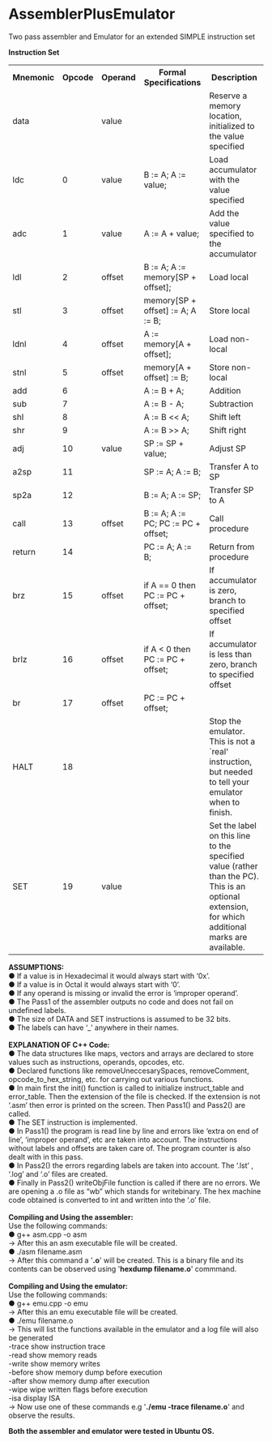 # AssemblerPlusEmulator
<p>
Two pass assembler and Emulator for an extended SIMPLE instruction set</br>

<b>Instruction Set</b></br>
<table style="width:100%">
  <tr>
    <th>Mnemonic</th>
    <th>Opcode</th>
    <th>Operand</th>
    <th>Formal Specifications</th>
    <th>Description</th>
  </tr>
  <tr>
    <td>data</td>
    <td></td>
    <td>value</td>
    <td></td>
    <td>Reserve a memory location, initialized to the value specified</td>
  </tr>
  <tr>
    <td>ldc</td>
    <td>0</td>
    <td>value</td>
    <td>B := A; A := value; </td>
    <td>Load accumulator with the value specified </td>
  </tr>
  <tr>
    <td>adc</td>
    <td>1</td>
    <td>value</td>
    <td>A := A + value;</td>
    <td>Add the value specified to the accumulator </td>
  </tr>
  <tr>
    <td>ldl</td>
    <td>2</td>
    <td>offset</td>
    <td>B := A; A := memory[SP + offset];</td>
    <td>Load local</td>
  </tr>
  <tr>
    <td>stl</td>
    <td>3</td>
    <td>offset</td>
    <td>memory[SP + offset] := A; A := B; </td>
    <td>Store local</td>
  </tr>
  <tr>
    <td>ldnl</td>
    <td>4</td>
    <td>offset</td>
    <td>A := memory[A + offset];</td>
    <td>Load non-local</td>
  </tr>
  <tr>
    <td>stnl</td>
    <td>5</td>
    <td>offset</td>
    <td>memory[A + offset] := B; </td>
    <td>Store non-local</td>
  </tr>
  <tr>
    <td>add</td>
    <td>6</td>
    <td></td>
    <td>A := B + A;</td>
    <td>Addition</td>
  </tr>
  <tr>
    <td>sub</td>
    <td>7</td>
    <td></td>
    <td>A := B - A; </td>
    <td>Subtraction</td>
  </tr>
  <tr>
    <td>shl</td>
    <td>8</td>
    <td></td>
    <td>A := B << A; </td>
    <td>Shift left </td>
  </tr>
  <tr>
    <td>shr</td>
    <td>9</td>
    <td></td>
    <td>A := B >> A; </td>
    <td>Shift right</td>
  </tr>
  <tr>
    <td>adj</td>
    <td>10</td>
    <td>value</td>
    <td>SP := SP + value; </td>
    <td>Adjust SP </td>
  </tr>
  <tr>
    <td>a2sp</td>
    <td>11</td>
    <td></td>
    <td>SP := A; A := B; </td>
    <td>Transfer A to SP</td>
  </tr>
  <tr>
    <td>sp2a</td>
    <td>12</td>
    <td></td>
    <td>B := A; A := SP; </td>
    <td>Transfer SP to A </td>
  </tr>
  <tr>
    <td>call</td>
    <td>13</td>
    <td>offset</td>
    <td>B := A; A := PC; PC := PC + offset; </td>
    <td>Call procedure </td>
  </tr>
  <tr>
    <td>return</td>
    <td>14</td>
    <td></td>
    <td>PC := A; A := B; </td>
    <td>Return from procedure </td>
  </tr>
  <tr>
    <td>brz</td>
    <td>15</td>
    <td>offset</td>
    <td>if A == 0 then PC := PC + offset; </td>
    <td>If accumulator is zero, branch to specified offset </td>
  </tr>
  <tr>
    <td>brlz</td>
    <td>16</td>
    <td>offset</td>
    <td>if A < 0 then PC := PC + offset; </td>
    <td>If accumulator is less than zero, branch to specified offset </td>
  </tr>
  <tr>
    <td>br</td>
    <td>17</td>
    <td>offset</td>
    <td>PC := PC + offset; </td>
    <tdBranch to specified offset ></td>
  </tr>
  <tr>
    <td>HALT</td>
    <td>18</td>
    <td></td>
    <td></td>
    <td>Stop the emulator. This is not a `real' instruction, but needed to tell your emulator when to finish. </td>
  </tr>
  <tr>
    <td>SET</td>
    <td>19</td>
    <td>value</td>
    <td></td>
    <td>Set the label on this line to the specified value (rather than the PC). This is an optional extension, for which additional marks are available. </td>
  </tr>
</table>
<b>ASSUMPTIONS:</b></br>
● If a value is in Hexadecimal it would always start with ‘0x’.</br>
● If a value is in Octal it would always start with ‘0’.</br>
● If any operand is missing or invalid the error is ‘improper operand’.</br>
● The Pass1 of the assembler outputs no code and does not fail on undefined labels.</br>
● The size of DATA and SET instructions is assumed to be 32 bits.</br>
● The labels can have ‘_’ anywhere in their names.</br>
</br>
<b>EXPLANATION OF C++ Code:</b></br>
● The data structures like maps, vectors and arrays are declared to store values such as instructions, operands, opcodes, etc.</br>
● Declared functions like removeUneccesarySpaces, removeComment, opcode_to_hex_string, etc. for carrying out various functions.</br>
● In main first the init() function is called to initialize instruct_table and error_table.
Then the extension of the file is checked. If the extension is not ‘.asm’ then error is printed on the screen. Then Pass1() and Pass2() are called.</br>
● The SET instruction is implemented.</br>
● In Pass1() the program is read line by line and errors like ‘extra on end of line’, ‘improper operand’, etc are taken into account. The instructions without labels and
offsets are taken care of. The program counter is also dealt with in this pass.</br>
● In Pass2() the errors regarding labels are taken into account. The ‘.lst’ , ‘.log’ and ‘.o’ files are created.</br>
● Finally in Pass2() writeObjFile function is called if there are no errors. We are opening a .o file as “wb” which stands for writebinary. The hex machine code
obtained is converted to int and written into the ‘.o’ file.</br></br>
<b>Compiling and Using the assembler:</b></br>
Use the following commands:</br>
● g++ asm.cpp -o asm</br>
-> After this an asm executable file will be created.</br>
● ./asm filename.asm</br>
-> After this command a '<b>.o</b>' will be created. This is a binary file and its contents can be observed using '<b>hexdump filename.o</b>' commmand.</br></br>
<b>Compiling and Using the emulator:</b></br>
Use the following commands:</br>
● g++ emu.cpp -o emu</br>
-> After this an emu executable file will be created.</br>
● ./emu filename.o</br>
-> This will list the functions available in the emulator and a log file will also be generated</br>
-trace  show instruction trace</br>
-read   show memory reads</br>
-write  show memory writes</br>
-before show memory dump before execution</br>
-after  show memory dump after execution</br>
-wipe   wipe written flags before execution</br>
-isa    display ISA</br>
-> Now use one of these commands e.g '<b>./emu -trace filename.o</b>' and observe the results.</br>

<b> Both the assembler and emulator were tested in Ubuntu OS.</b>
</p>
